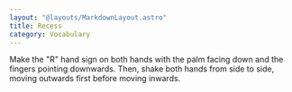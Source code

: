 ```yaml
---
layout: "@layouts/MarkdownLayout.astro"
title: Recess
category: Vocabulary
---
```


Make the "R" hand sign on both hands with the palm facing down and
the fingers pointing downwards. Then, shake both hands from side to side,
moving outwards first before moving inwards.
